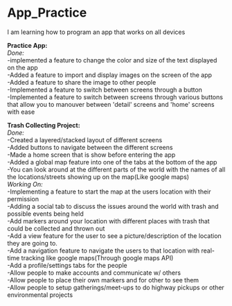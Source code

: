 # App_Practice
I am learning how to program an app that works on all devices


**Practice App:**<br/>
_Done:_<br/>
-implemented a feature to change the color and size of the text displayed on the app<br/>
-Added a feature to import and display images on the screen of the app<br/>
-Added a feature to share the image to other people<br/>
-Implemented a feature to switch between screens through a button<br/>
-Implemented a feature to switch between screens through various buttons that allow you to manouver between 'detail' screens and 'home' screens with ease<br/>


**Trash Collecting Project:**<br/>
_Done:_<br/>
-Created a layered/stacked layout of different screens <br/>
-Added buttons to navigate between the different screens<br/>
-Made a home screen that is show before entering the app<br/>
-Added a global map feature into one of the tabs at the bottom of the app<br/>
-You can look around at the different parts of the world with the names of all the locations/streets showing up on the map(Like google maps)<br/>
_Working On:_<br/>
-Implementing a feature to start the map at the users location with their permission<br/>
-Adding a social tab to discuss the issues around the world with trash and possible events being held<br/>
-Add markers around your location with different places with trash that could be collected and thrown out<br/>
-Add a view feature for the user to see a picture/description of the location they are going to.<br/>
-Add a navigation feature to navigate the users to that location with real-time tracking like google maps(Through google maps API)<br/>
-Add a profile/settings tabs for the people<br/>
-Allow people to make accounts and communicate w/ others<br/>
-Allow people to place their own markers and for other to see them<br/>
-Allow people to setup gatherings/meet-ups to do highway pickups or other environmental projects<br/>
